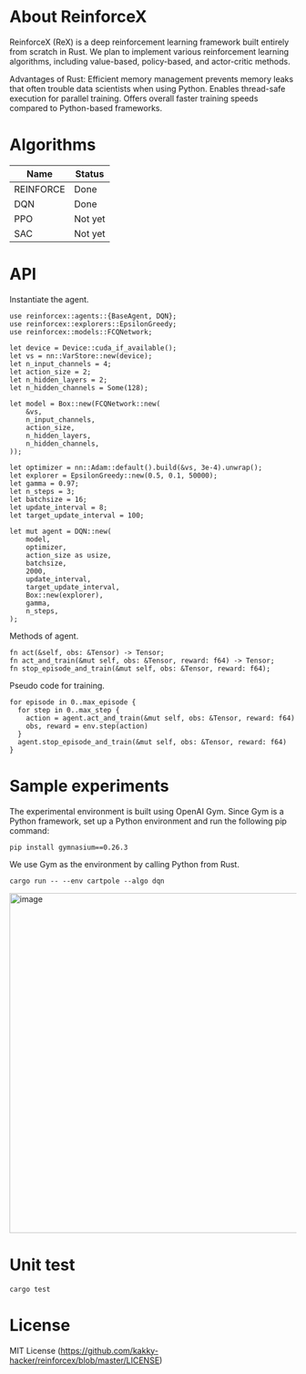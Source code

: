 # About ReinforceX
ReinforceX (ReX) is a deep reinforcement learning framework built entirely from scratch in Rust.
We plan to implement various reinforcement learning algorithms, including value-based, policy-based, and actor-critic methods.

Advantages of Rust:
Efficient memory management prevents memory leaks that often trouble data scientists when using Python.
Enables thread-safe execution for parallel training.
Offers overall faster training speeds compared to Python-based frameworks.

# Algorithms
| Name | Status |
| --- | --- |
| REINFORCE | Done |
| DQN | Done |
| PPO | Not yet |
| SAC | Not yet |

# API
Instantiate the agent.
```
use reinforcex::agents::{BaseAgent, DQN};
use reinforcex::explorers::EpsilonGreedy;
use reinforcex::models::FCQNetwork;

let device = Device::cuda_if_available();
let vs = nn::VarStore::new(device);
let n_input_channels = 4;
let action_size = 2;
let n_hidden_layers = 2;
let n_hidden_channels = Some(128);

let model = Box::new(FCQNetwork::new(
    &vs,
    n_input_channels,
    action_size,
    n_hidden_layers,
    n_hidden_channels,
));

let optimizer = nn::Adam::default().build(&vs, 3e-4).unwrap();
let explorer = EpsilonGreedy::new(0.5, 0.1, 50000);
let gamma = 0.97;
let n_steps = 3;
let batchsize = 16;
let update_interval = 8;
let target_update_interval = 100;

let mut agent = DQN::new(
    model,
    optimizer,
    action_size as usize,
    batchsize,
    2000,
    update_interval,
    target_update_interval,
    Box::new(explorer),
    gamma,
    n_steps,
);
```

Methods of agent.
```
fn act(&self, obs: &Tensor) -> Tensor;
fn act_and_train(&mut self, obs: &Tensor, reward: f64) -> Tensor;
fn stop_episode_and_train(&mut self, obs: &Tensor, reward: f64);
```

Pseudo code for training.
```
for episode in 0..max_episode {
  for step in 0..max_step {
    action = agent.act_and_train(&mut self, obs: &Tensor, reward: f64)
    obs, reward = env.step(action)
  }
  agent.stop_episode_and_train(&mut self, obs: &Tensor, reward: f64)
}
```


# Sample experiments
The experimental environment is built using OpenAI Gym. Since Gym is a Python framework, set up a Python environment and run the following pip command:
```
pip install gymnasium==0.26.3
```
We use Gym as the environment by calling Python from Rust.

```
cargo run -- --env cartpole --algo dqn
```

<img width="597" alt="image" src="https://github.com/user-attachments/assets/b8c0606b-ec11-4b5a-b7fc-3070ad327d72" />

# Unit test
```
cargo test
```

# License
MIT License (https://github.com/kakky-hacker/reinforcex/blob/master/LICENSE)
